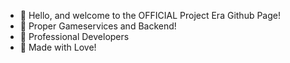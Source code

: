 - 👋 Hello, and welcome to the OFFICIAL Project Era Github Page!
- 👀 Proper Gameservices and Backend!
- 🌱 Professional Developers
- 💞️ Made with Love!

